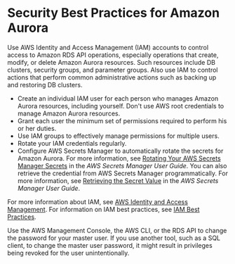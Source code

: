 # Security Best Practices for Amazon Aurora<a name="CHAP_BestPractices.Security"></a>

Use AWS Identity and Access Management \(IAM\) accounts to control access to Amazon RDS API operations, especially operations that create, modify, or delete Amazon Aurora resources\. Such resources include DB clusters, security groups, and parameter groups\. Also use IAM to control actions that perform common administrative actions such as backing up and restoring DB clusters\.
+ Create an individual IAM user for each person who manages Amazon Aurora resources, including yourself\. Don't use AWS root credentials to manage Amazon Aurora resources\.
+ Grant each user the minimum set of permissions required to perform his or her duties\.
+ Use IAM groups to effectively manage permissions for multiple users\.
+ Rotate your IAM credentials regularly\.
+ Configure AWS Secrets Manager to automatically rotate the secrets for Amazon Aurora\. For more information, see [Rotating Your AWS Secrets Manager Secrets](https://docs.aws.amazon.com/secretsmanager/latest/userguide/rotating-secrets.html) in the *AWS Secrets Manager User Guide*\. You can also retrieve the credential from AWS Secrets Manager programmatically\. For more information, see [Retrieving the Secret Value](https://docs.aws.amazon.com/secretsmanager/latest/userguide/manage_retrieve-secret.html) in the *AWS Secrets Manager User Guide*\.

For more information about IAM, see [AWS Identity and Access Management](https://docs.aws.amazon.com/IAM/latest/UserGuide/Welcome.html)\. For information on IAM best practices, see [IAM Best Practices](https://docs.aws.amazon.com/IAM/latest/UserGuide/IAMBestPractices.html)\. 

Use the AWS Management Console, the AWS CLI, or the RDS API to change the password for your master user\. If you use another tool, such as a SQL client, to change the master user password, it might result in privileges being revoked for the user unintentionally\.